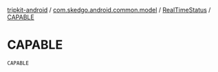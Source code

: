 [tripkit-android](../../index.md) / [com.skedgo.android.common.model](../index.md) / [RealTimeStatus](index.md) / [CAPABLE](./-c-a-p-a-b-l-e.md)

# CAPABLE

`CAPABLE`